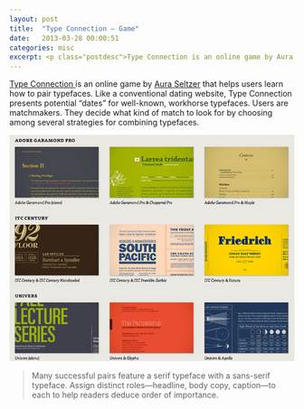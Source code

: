 ```yaml
---
layout: post
title:  "Type Connection — Game"
date:   2013-03-28 00:00:51
categories: misc
excerpt: <p class="postdesc">Type Connection is an online game by Aura Seltzer that helps users learn how to pair typefaces. Users decide what kind of match to look for by choosing among several strategies for combining typefaces.</p>
---
```


<a href="http://www.typeconnection.com/" title="Type Connection Game">Type Connection </a>is an online game by <a href="http://www.auraseltzer.com/" title="Aura Seltzer's Website">Aura Seltzer</a> that helps users learn how to pair typefaces. Like a conventional dating website, Type Connection presents potential “dates” for well-known, workhorse typefaces. Users are matchmakers. They decide what kind of match to look for by choosing among several strategies for combining typefaces.

<p></p>
<img src="/images/typecon.png" alt="TypeConnection Matches">

<blockquote cite="http://www.typeconnection.com/matches.php#refPtCentury">
   <p>Many successful pairs feature a serif typeface with a sans-serif typeface. Assign distinct roles—headline, body copy, caption—to each to help readers deduce order
of importance.</p>
 </blockquote>

